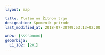```yaml
---
layout: map

title: Platan na Žitnom trgu
designation: Spomenik prirode
last_modified_at: 2018-07-30T09:53:13+02:00

WDPA: [555589088]
geoSrbija:
  L1_182: [201]
---
```

